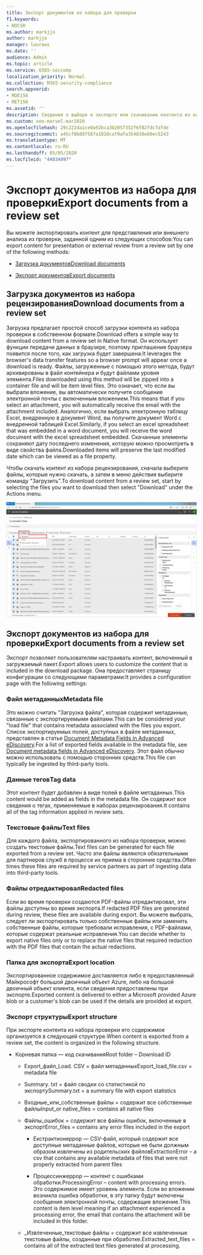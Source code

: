 ```yaml
---
title: Экспорт документов из набора для проверки
f1.keywords:
- NOCSH
ms.author: markjjo
author: markjjo
manager: laurawi
ms.date: ''
audience: Admin
ms.topic: article
ms.service: O365-seccomp
localization_priority: Normal
ms.collection: M365-security-compliance
search.appverid:
- MOE150
- MET150
ms.assetid: ''
description: Сведения о выборе и экспорте или скачивании контента из набора для рецензирования для презентаций или внешних просмотров.
ms.custom: seo-marvel-mar2020
ms.openlocfilehash: 29c2224a1ce0a92bca3b2057352f6f82fdc7afde
ms.sourcegitcommit: a45cf8b887587a1810caf9afa354638e68ec5243
ms.translationtype: MT
ms.contentlocale: ru-RU
ms.lasthandoff: 05/05/2020
ms.locfileid: "44034097"
---
```

# <a name="export-documents-from-a-review-set"></a><span data-ttu-id="0ae57-103">Экспорт документов из набора для проверки</span><span class="sxs-lookup"><span data-stu-id="0ae57-103">Export documents from a review set</span></span>

<span data-ttu-id="0ae57-104">Вы можете экспортировать контент для представления или внешнего анализа из проверки, заданной одним из следующих способов:</span><span class="sxs-lookup"><span data-stu-id="0ae57-104">You can export content for presentation or external review from a review set by one of the following methods:</span></span>

- [<span data-ttu-id="0ae57-105">Загрузка документов</span><span class="sxs-lookup"><span data-stu-id="0ae57-105">Download documents</span></span>](#download-documents-from-a-review-set)
 
- [<span data-ttu-id="0ae57-106">Экспорт документов</span><span class="sxs-lookup"><span data-stu-id="0ae57-106">Export documents</span></span>](#export-documents-from-a-review-set)

## <a name="download-documents-from-a-review-set"></a><span data-ttu-id="0ae57-107">Загрузка документов из набора рецензирования</span><span class="sxs-lookup"><span data-stu-id="0ae57-107">Download documents from a review set</span></span>

<span data-ttu-id="0ae57-108">Загрузка предлагает простой способ загрузки контента из набора проверки в собственном формате.</span><span class="sxs-lookup"><span data-stu-id="0ae57-108">Download offers a simple way to download content from a review set in Native format.</span></span> <span data-ttu-id="0ae57-109">Он использует функции передачи данных в браузере, поэтому приглашение браузера появится после того, как загрузка будет завершена.</span><span class="sxs-lookup"><span data-stu-id="0ae57-109">It leverages the browser's data transfer features so a browser prompt will appear once a download is ready.</span></span> <span data-ttu-id="0ae57-110">Файлы, загруженные с помощью этого метода, будут архивированы в файл контейнера и будут файлами уровня элемента.</span><span class="sxs-lookup"><span data-stu-id="0ae57-110">Files downloaded using this method will be zipped into a container file and will be item level files.</span></span> <span data-ttu-id="0ae57-111">Это означает, что если вы выбрали вложение, вы автоматически получите сообщение электронной почты с включенным вложением.</span><span class="sxs-lookup"><span data-stu-id="0ae57-111">This means that if you select an attachment, you will automatically receive the email with the attachment included.</span></span> <span data-ttu-id="0ae57-112">Аналогично, если выбрать электронную таблицу Excel, внедренную в документ Word, вы получите документ Word с внедренной таблицей Excel.</span><span class="sxs-lookup"><span data-stu-id="0ae57-112">Similarly, if you select an excel spreadsheet that was embedded in a word document, you will receive the word document with the excel spreadsheet embedded.</span></span> <span data-ttu-id="0ae57-113">Скачанные элементы сохраняют дату последнего изменения, которую можно просмотреть в виде свойства файла.</span><span class="sxs-lookup"><span data-stu-id="0ae57-113">Downloaded items will preserve the last modified date which can be viewed as a file property.</span></span>

<span data-ttu-id="0ae57-114">Чтобы скачать контент из набора рецензирования, сначала выберите файлы, которые нужно скачать, а затем в меню действия выберите команду "Загрузить".</span><span class="sxs-lookup"><span data-stu-id="0ae57-114">To download content from a review set, start by selecting the files you want to download then select "Download" under the Actions menu.</span></span>

![Снимок экрана с автоматически созданным описанием компьютера](../media/eDiscoDownload.png)

## <a name="export-documents-from-a-review-set"></a><span data-ttu-id="0ae57-116">Экспорт документов из набора для проверки</span><span class="sxs-lookup"><span data-stu-id="0ae57-116">Export documents from a review set</span></span>

<span data-ttu-id="0ae57-117">Экспорт позволяет пользователям настраивать контент, включенный в загружаемый пакет.</span><span class="sxs-lookup"><span data-stu-id="0ae57-117">Export allows users to customize the content that is included in the download package.</span></span> <span data-ttu-id="0ae57-118">Она предоставляет страницу конфигурации со следующими параметрами:</span><span class="sxs-lookup"><span data-stu-id="0ae57-118">It provides a configuration page with the following settings:</span></span>

### <a name="metadata-file"></a><span data-ttu-id="0ae57-119">Файл метаданных</span><span class="sxs-lookup"><span data-stu-id="0ae57-119">Metadata file</span></span>

<span data-ttu-id="0ae57-120">Это можно считать "Загрузка файла", которая содержит метаданные, связанные с экспортируемыми файлами.</span><span class="sxs-lookup"><span data-stu-id="0ae57-120">This can be considered your "load file" that contains metadata associated with the files you export.</span></span> <span data-ttu-id="0ae57-121">Список экспортируемых полей, доступных в файле метаданных, представлен в статье [Document Metadata Fields in Advanced eDiscovery](document-metadata-fields-in-Advanced-eDiscovery.md).</span><span class="sxs-lookup"><span data-stu-id="0ae57-121">For a list of exported fields available in the metadata file, see [Document metadata fields in Advanced eDiscovery](document-metadata-fields-in-Advanced-eDiscovery.md).</span></span> <span data-ttu-id="0ae57-122">Этот файл обычно можно использовать с помощью сторонних средств.</span><span class="sxs-lookup"><span data-stu-id="0ae57-122">This file can typically be ingested by third-party tools.</span></span>

### <a name="tag-data"></a><span data-ttu-id="0ae57-123">Данные тегов</span><span class="sxs-lookup"><span data-stu-id="0ae57-123">Tag data</span></span>

<span data-ttu-id="0ae57-124">Этот контент будет добавлен в виде полей в файле метаданных.</span><span class="sxs-lookup"><span data-stu-id="0ae57-124">This content would be added as fields in the metadata file.</span></span> <span data-ttu-id="0ae57-125">Он содержит все сведения о тегах, применяемые в наборах рецензирования.</span><span class="sxs-lookup"><span data-stu-id="0ae57-125">It contains all of the tag information applied in review sets.</span></span>

### <a name="text-files"></a><span data-ttu-id="0ae57-126">Текстовые файлы</span><span class="sxs-lookup"><span data-stu-id="0ae57-126">Text files</span></span>

<span data-ttu-id="0ae57-127">Для каждого файла, экспортированного из набора проверки, можно создать текстовые файлы.</span><span class="sxs-lookup"><span data-stu-id="0ae57-127">Text files can be generated for each file exported from a review set.</span></span> <span data-ttu-id="0ae57-128">Часто эти файлы являются обязательными для партнеров служб в процессе их приема в сторонние средства.</span><span class="sxs-lookup"><span data-stu-id="0ae57-128">Often times these files are required by service partners as part of ingesting data into third-party tools.</span></span>

### <a name="redacted-files"></a><span data-ttu-id="0ae57-129">Файлы отредактировал</span><span class="sxs-lookup"><span data-stu-id="0ae57-129">Redacted files</span></span>

<span data-ttu-id="0ae57-130">Если во время проверки создаются PDF-файлы отредактировал, эти файлы доступны во время экспорта.</span><span class="sxs-lookup"><span data-stu-id="0ae57-130">If redacted PDF files are generated during review, these files are available during export.</span></span> <span data-ttu-id="0ae57-131">Вы можете выбрать, следует ли экспортировать только собственные файлы или заменить собственные файлы, которые требовали исправления, с PDF-файлами, которые содержат реальные исправления.</span><span class="sxs-lookup"><span data-stu-id="0ae57-131">You can decide whether to export native files only or to replace the native files that required redaction with the PDF files that contain the actual redactions.</span></span>

### <a name="export-location"></a><span data-ttu-id="0ae57-132">Папка для экспорта</span><span class="sxs-lookup"><span data-stu-id="0ae57-132">Export location</span></span>

<span data-ttu-id="0ae57-133">Экспортированное содержимое доставляется либо в предоставленный Майкрософт большой двоичный объект Azure, либо на большой двоичный объект клиента, если сведения предоставлены при экспорте.</span><span class="sxs-lookup"><span data-stu-id="0ae57-133">Exported content is delivered to either a Microsoft provided Azure blob or a customer's blob can be used if the details are provided at export.</span></span>

### <a name="export-structure"></a><span data-ttu-id="0ae57-134">Экспорт структуры</span><span class="sxs-lookup"><span data-stu-id="0ae57-134">Export structure</span></span>

<span data-ttu-id="0ae57-135">При экспорте контента из набора проверки его содержимое организуется в следующей структуре.</span><span class="sxs-lookup"><span data-stu-id="0ae57-135">When content is exported from a review set, the content is organized in the following structure.</span></span>

  - <span data-ttu-id="0ae57-136">Корневая папка — код скачивания</span><span class="sxs-lookup"><span data-stu-id="0ae57-136">Root folder – Download ID</span></span>
    
      - <span data-ttu-id="0ae57-137">Export\_файл\_Load. CSV = файл метаданных</span><span class="sxs-lookup"><span data-stu-id="0ae57-137">Export\_load\_file.csv = metadata file</span></span>
    
      - <span data-ttu-id="0ae57-138">Summary. txt = файл сводки со статистикой по экспорту</span><span class="sxs-lookup"><span data-stu-id="0ae57-138">Summary.txt = a summary file with export statistics</span></span>
    
      - <span data-ttu-id="0ae57-139">Входные\_или\_собственные файлы = содержит все собственные файлы</span><span class="sxs-lookup"><span data-stu-id="0ae57-139">Input\_or native\_files = contains all native files</span></span>
    
      - <span data-ttu-id="0ae57-140">Файлы\_ошибок = содержит все файлы ошибок, включенные в экспорт</span><span class="sxs-lookup"><span data-stu-id="0ae57-140">Error\_files = contains any error files included in the export</span></span>
        
          - <span data-ttu-id="0ae57-141">Екстрактионеррор — CSV-файл, который содержит все доступные метаданные файлов, которые не были должным образом извлечены из родительских файлов</span><span class="sxs-lookup"><span data-stu-id="0ae57-141">ExtractionError – a csv that contains any available metadata of files that were not properly extracted from parent files</span></span>
        
          - <span data-ttu-id="0ae57-142">Процессинжеррор — контент с ошибками обработки.</span><span class="sxs-lookup"><span data-stu-id="0ae57-142">ProcessingError – content with processing errors.</span></span> <span data-ttu-id="0ae57-143">Это содержимое имеет уровень элемента. Если во вложении возникла ошибка обработки, в эту папку будут включены сообщения электронной почты, содержащие вложение.</span><span class="sxs-lookup"><span data-stu-id="0ae57-143">This content is item level meaning if an attachment experienced a processing error, the email that contains the attachment will be included in this folder.</span></span>
    
      - <span data-ttu-id="0ae57-144">\_Извлеченные\_текстовые файлы = содержит все извлеченные текстовые файлы, созданные при обработке.</span><span class="sxs-lookup"><span data-stu-id="0ae57-144">Extracted\_text\_files = contains all of the extracted text files generated at processing.</span></span>
